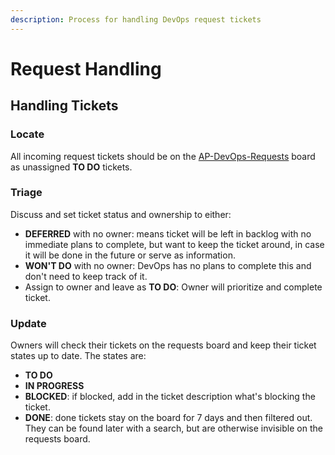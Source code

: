 ```yaml
---
description: Process for handling DevOps request tickets
---
```


# Request Handling

## Handling Tickets

### Locate

All incoming request tickets should be on the [AP-DevOps-Requests](https://broadworkbench.atlassian.net/secure/RapidBoard.jspa?rapidView=71) board as unassigned **TO DO** tickets.

### Triage

Discuss and set ticket status and ownership to either:

* **DEFERRED** with no owner: means ticket will be left in backlog with no immediate plans to complete, but want to keep the ticket around, in case it will be done in the future or serve as information.
* **WON'T DO** with no owner: DevOps has no plans to complete this and don't need to keep track of it.
* Assign to owner and leave as **TO DO**: Owner will prioritize and complete ticket.

### Update

Owners will check their tickets on the requests board and keep their ticket states up to date. The states are:

* **TO DO**
* **IN PROGRESS**
* **BLOCKED**: if blocked, add in the ticket description what's blocking the ticket.
* **DONE**: done tickets stay on the board for 7 days and then filtered out.  They can be found later with a search, but are otherwise invisible on the requests board.







